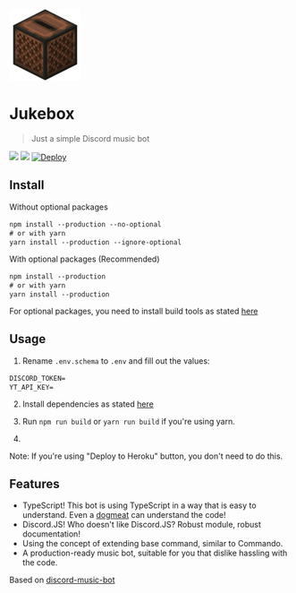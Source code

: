 ![](jukebox.png)
# Jukebox
> Just a simple Discord music bot

![](https://github.com/Hazmi35/jukebox/workflows/Node.js%20CI/badge.svg)
![](https://badgen.net/badge/icon/typescript?icon=typescript&label)
<a href="https://heroku.com/deploy?template=https://github.com/Hazmi35/jukebox"><img src="https://www.herokucdn.com/deploy/button.svg" alt="Deploy"></a>

## Install

Without optional packages
```shell script
npm install --production --no-optional
# or with yarn
yarn install --production --ignore-optional
```

With optional packages (Recommended)

```shell script
npm install --production
# or with yarn
yarn install --production
```

For optional packages, you need to install build tools as stated [here](https://github.com/nodejs/node-gyp#installation)

## Usage

1. Rename `.env.schema` to `.env` and fill out the values:

```dotenv
DISCORD_TOKEN=
YT_API_KEY=
```

2. Install dependencies as stated [here](https://github.com/Hazmi35/jukebox#install)

3. Run `npm run build` or `yarn run build` if you're using yarn.

4. 

Note: If you're using "Deploy to Heroku" button, you don't need to do this.

## Features
- TypeScript! This bot is using TypeScript in a way that is easy to understand. Even a [dogmeat](https://fallout.fandom.com/wiki/Dogmeat_(Fallout_4)) can understand the code!
- Discord.JS! Who doesn't like Discord.JS? Robust module, robust documentation!
- Using the concept of extending base command, similar to Commando.
- A production-ready music bot, suitable for you that dislike hassling with the code.

Based on [discord-music-bot](https://github.com/iCrawl/discord-music-bot)
